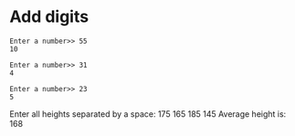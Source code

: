 # Add digits

    Enter a number>> 55
    10

    Enter a number>> 31
    4

    Enter a number>> 23
    5

Enter all heights separated by a space: 175 165 185 145
Average height is: 168
